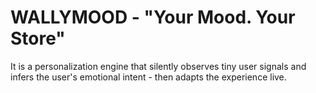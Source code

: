 # WALLYMOOD - "Your Mood. Your Store"

It is a personalization engine that silently observes  tiny user signals and infers the user's emotional intent - then adapts the experience live.

